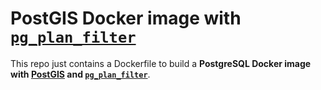 # PostGIS Docker image with [`pg_plan_filter`](https://github.com/pgexperts/pg_plan_filter)

This repo just contains a Dockerfile to build a **PostgreSQL Docker image with [PostGIS](https://www.postgis.net) and [`pg_plan_filter`](https://github.com/pgexperts/pg_plan_filter)**.
